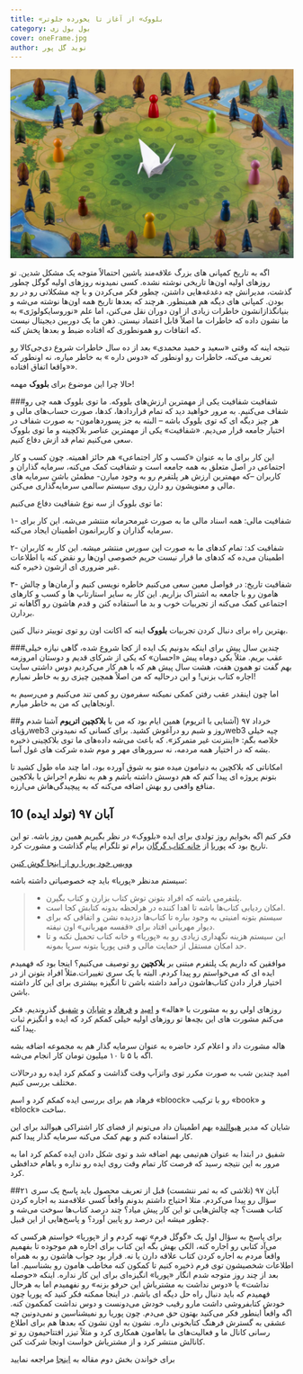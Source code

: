 ```yaml
---
title: «بلووک» از آغاز تا یخورده جلوتر
category: بول بول زی
cover: oneFrame.jpg
author: نوید گل‌ پور
---
```


![«بلووک» از آغاز تا یخورده جلوتر](oneFrame.jpg)

اگه به تاریخ کمپانی های بزرگ علاقه‌مند باشین احتمالاً متوجه یک مشکل شدین. تو روزهای اولیه اون‌ها تاریخی نوشته نشده. کسی نمیدونه روزهای اولیه گوگل چطور گذشت، مدیرانش چه دغدغه‌هایی داشتن،‌ چطور فکر می‌کردن و با چه مشکلاتی رو در رو بودن. کمپانی های دیگه هم همینطور. هرچند که بعدها تاریخ همه اون‌ها نوشته می‌شه و بنیانگذازانشون خاطرات زیادی از اون دوران نقل می‌کنن، اما علم «نوروسایکولوژی» به ما نشون داده که خاطرات ما اصلاً قابل اعتماد نیستن. ذهن ما یک دوربین دیجیتال نیست که اتقافات رو همونطوری که افتاده ضبط و بعدها پخش کنه.

نتیجه اینه که وقتی «سعید و حمید محمدی» بعد از ده سال خاطرات شروع دی‌جی‌کالا رو تعریف می‌کنه، خاطرات رو اونطور که «دوس داره » به خاطر میاره، نه اونطور که «واقعا اتفاق افتاده».

حالا چرا این موضوع برای **بلووک** مهمه!

###شفافیت
شفافیت یکی از مهمترین ارزش‌های بلووکه. ما توی بلووک همه چی رو شفاف می‌کنیم. به مرور خواهید دید که تمام قراردادها، کدها، صورت حساب‌های مالی و هر چیز دیگه ای که توی بلووک باشه – البته به جز پسوردهامون- به صورت شفاف در اختیار جامعه قرار می‌دیم. «شفافیت» یکی از مهمترین عناصر بلاکچینه و ما توی بلووک سعی می‌کنیم تمام قد ازش دفاع کنیم.

این کار برای ما به عنوان «کسب و کار اجتماعی» هم حائز اهمیته. چون کسب و کار اجتماعی در اصل متعلق به همه جامعه است و شفافیت کمک می‌کنه،‌ سرمایه گذاران و کاربران –که مهمترین ارزش هر پلتفرم رو به وجود میارن- مطمئن باشن سرمایه های مالی و معنویشون رو دارن روی سیستم سالمی سرمایه‌گذاری می‌کنن.

ما توی بلووک از سه نوع شفافیت دفاع می‌کنیم:

۱- شفافیت مالی: همه اسناد مالی ما به صورت غیرمحرمانه منتشر می‌شه. این کار برای سرمایه گذاران و کاربرانمون اطمینان ایجاد می‌کنه.

۲- شفافیت کد: تمام کدهای ما به صورت اپن سورس منتشر میشه. این کار به کاربران اطمینان می‌ده که کدهای ما قرار نیست حریم خصوصی اون‌ها رو نقض کنه یا اطلاعات غیر ضروری ای ازشون ذخیره کنه.

۳- شفافیت تاریخ: در فواصل معین سعی می‌کنیم خاطره نویسی کنیم و آرمان‌ها و چالش هامون رو با جامعه به اشتراک بزاریم. این کار به سایر استارتاپ ها و کسب و کارهای اجتماعی کمک می‌کنه از تجربیات خوب و بد ما استفاده کنن و قدم هاشون رو آگاهانه تر بردارن.

بهترین راه برای دنبال کردن تجربیات **بلووک** اینه که اکانت اون رو توی توییتر دنبال کنین.

###چندین سال پیش
برای اینکه بدونیم یک ایده از کجا شروع شده، گاهی نیازه خیلی عقب بریم. مثلاً یکی دوماه پیش «احسان» که یکی از شرکای قدیم و دوستان امروزمه بهم گفت تو همون هفت، هشت سال پیش هم که با هم کار می‌کردیم دوس داشتی سایت اجاره کتاب بزنی! و این درحالیه که من اصلاً همچین چیزی رو به خاطر نمیارم!

اما چون اینقدر عقب رفتن کمکی نمیکنه سفرمون رو کمی تند می‌کنیم و می‌رسیم به اونجاهایی که من به خاطر میارم.

##خرداد ۹۷ (آشنایی با اتریوم)
همین ایام بود که من با **بلاکچین اتریوم** آشنا شدم و رؤیایweb3 روز و شبم رو درآغوش کشید. برای کسانی که نمیدوننweb3 چیه خیلی خلاصه بگم: «اینترنت غیر متمرکز». که باعث می‌شه داده‌های ما توی بلاکچینی ذخیره بشه که در اختیار همه مردمه، نه سرورهای مهر و موم شده شرکت های غول آسا.

امکاناتی که بلاکچین به دنیامون میده منو به شوق آورده بود، اما چند ماه طول کشید تا بتونم پروژه ای پیدا کنم که هم دوسش داشته باشم و هم به نظرم اجراش با بلاکچین منافع واقعی رو بهش اضافه می‌کنه که به پیچیدگی‌هاش می‌ارزه.

## 10 آبان ۹۷ (تولد ایده)

فکر کنم اگه بخوایم روز تولدی برای ایده «بلووک» در نظر بگیریم همین روز باشه. تو این تاریخ بود که
[پوریا](https://www.instagram.com/pourya_meydani/)
از
[خانه کتاب گرگان](https://www.instagram.com/explore/locations/326506347/)
برام تو تلگرام پیام گذاشت و مشورت کرد.

[وویس خود پوریا رو از اینجا گوش کنین](puria.mp3)

سیستم مدنظر «پوریا» باید چه خصوصیاتی داشته باشه:

> - پلتفرمی باشه که افراد بتونن توش کتاب بزارن و کتاب بگیرن.
> - امکان ردیابی کتاب‌ها باشه تا اهدا کننده در هرلحظه بدونه کتابش کجا است.
> - سیستم بتونه امنیتی به وجود بیاره تا کتاب‌ها دزدیده نشن و اتفاقی که برای دیوار مهربانی افتاد برای «قفسه مهربانی» اون نیفته.
> - این سیستم هزینه نگهداری زیادی رو به «پوریا» و خانه کتاب تحمیل نکنه و تا حد امکان مستقل از حمایت مالی و فنی پوریا بتونه سرپا بمونه.

موافقین که داریم یک پلتفرم مبتنی بر **بلاکچین** رو توصیف می‌کنیم؟ اینجا بود که فهمیدم ایده ای که می‌خواستم رو پیدا کردم. البته با یک سری تغییرات.مثلاً افراد بتونن از در اختیار قرار دادن کتاب‌هاشون درآمد داشته باشن تا انگیزه بیشتری برای این کار داشته باشن.

روزهای اولی رو به مشورت با «هاله» و
[امید](https://www.instagram.com/jaliliomid/)
و
[فرهاد](https://www.linkedin.com/in/sepidfekr/)
و
[شایان](https://www.linkedin.com/in/sshayans/)
و
[شفیق](https://www.linkedin.com/in/shafigh-shojaeian-b8ba7544/)
گذروندیم. فکر می‌کنم مشورت های این بچه‌ها تو روزهای اولیه خیلی کمکم کرد که ایده و انگیزم ثبات پیدا کنه.

هاله مشورت داد و اعلام کرد حاضره به عنوان سرمایه گذار هم به مجموعه اضافه بشه اگه با ۵ تا ۱۰ میلیون تومان کار انجام می‌شه.

امید چندین شب به صورت مکرر توی واتزآپ وقت گذاشت و کمکم کرد ایده رو درحالات مختلف بررسی کنیم.

فرهاد هم برای بررسی ایده کمکم کرد و اسم «bloock» رو با ترکیب «book» و «block» ساخت.

شایان که مدیر
[هیوالند](https://www.instagram.com/jaliliomid/)ه
بهم اطمینان داد می‌تونم از فضای کار اشتراکی هیوالند برای این کار استفاده کنم و بهم کمک می‌کنه سرمایه گذار پیدا کنم.

شفیق در ابتدا به عنوان هم‌تیمی بهم اضافه شد و توی شکل دادن ایده کمکم کرد اما به مرور به این نتیجه رسید که فرصت کار تمام وقت روی ایده رو نداره و باهام خدافظی کرد.

##۲۱ آبان ۹۷ (تلاشی که به ثمر ننشست)
قبل از تعریف محصول باید پاسخ یک سری سؤال رو پیدا می‌کردم. مثلا احتیاج داشتم بدونم واقعاً کسی علاقه‌مند به اجاره کردن کتاب هست؟ چه چالش‌هایی تو این کار پیش میاد؟ چند درصد کتاب‌ها سوخت می‌شه و چطور میشه این درصد رو پایین آورد؟ و پاسخ‌هایی از این قبیل.

برای پاسخ به سؤال اول یک «گوگل فرم» تهیه کردم و از «پوریا» خواستم هرکسی که می‌آد کتابی رو اجاره کنه،‌ الکی بهش بگه این کتاب برای اجاره هم موجوده تا بفهمیم واقعاً مردم به اجاره کردن کتاب علاقه دارن یا نه. قرار بود جواب هاشون رو به همراه اطلاعات شخصیشون توی فرم ذخیره کنیم تا کمکون کنه مخاطب هامون رو بشناسیم. اما بعد از چند روز متوجه شدم انگار «پوریا» انگیزه‌ای برای این کار نداره. اینکه «حوصله نداشت» یا «دوس نداشت به مشتریاش این حرفو بزنه» رو نفهمیدم اما به هرحال فهمیدم که باید دنبال راه حل دیگه ای باشم.
در اینجا ممکنه فکر کنید که پوریا چون خودش کتابفروشی داشت مارو رقیب خودش می‌دونست و دوس نداشت کمکمون کنه. اگه واقعاً اینطور فکر می‌کنید بهتون حق می‌دم. چون پوریا رو نمیشناسین و نمی‌دونین چه عشقی به گسترش فرهنگ کتابخونی داره. نشون به اون نشون که بعدها هم برای اطلاع رسانی کانال ما و فعالیت‌های ما باهامون همکاری کرد و مثلاً تیزر افتتاحیمون رو تو کانالش منتشر کرد و از مشتریاش خواست اونجا شرکت کنن.

برای خواندن بخش دوم مقاله به
[اینجا](/)
مراجعه نمایید
